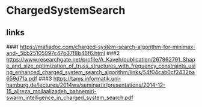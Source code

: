 # ChargedSystemSearch

## links 

###1
https://mafiadoc.com/charged-system-search-algorithm-for-minimax-and-_5bb25105097c47b37f8b46f6.html
###2
https://www.researchgate.net/profile/A_Kaveh/publication/267962791_Shape_and_size_optimization_of_truss_structures_with_frequency_constraints_using_enhanced_charged_system_search_algorithm/links/54f04cab0cf2432ba659d71a.pdf
###3
https://tams.informatik.uni-hamburg.de/lectures/2014ws/seminar/ir/presentations/2014-12-15_alireza_mollaalizadeh_bahnemiri-swarm_intelligence_in_charged_system_search.pdf